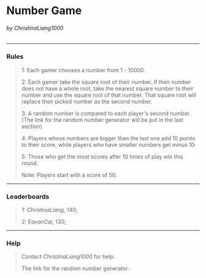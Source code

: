 # Number Game

###### by _ChristinaLiang1000_

---

### Rules

>1: Each gamer chooses a number from 1 - 10000.
>
>2: Each gamer take the square root of their number. If their number does not have a whole root, take the nearest square number to their number and use the square root of that number. That square root will replace their picked number as the second number.
>
>3: A random number is compared to each player's second number. (The link for the random number generator will be put in the last section)
>
>4: Players whose numbers are bigger than the last one add 10 points to their score, while players who have smaller numbers get minus 10.
>
>5: Those who get the most scores after 10 times of play win this round.
>
>Note: Players start with a score of 50.

---

### Leaderboards

>1: _ChristinaLiang_, 140;
>
>2: _EavanCai_, 130;

---

### Help

>Contact _ChristinaLiang1000_ for help.
>
>The link for the random number generator:

